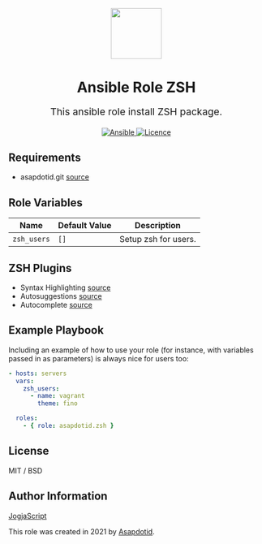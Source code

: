 <p align="center"> <img src="https://user-images.githubusercontent.com/34257858/129839002-15e3f2c7-3f75-46d4-afae-0fd207d7fdde.png" width="100" height="100"></p>

<h1 align="center">
    Ansible Role ZSH
</h1>

<p align="center" style="font-size: 1.2rem;">
    This ansible role install ZSH package.
</p>

<p align="center">

<a href="https://www.ansible.com">
  <img src="https://img.shields.io/badge/Ansible-2.10-green?style=flat&logo=ansible" alt="Ansible">
</a>
<a href="LICENSE.md">
  <img src="https://img.shields.io/badge/License-MIT-blue.svg" alt="Licence">
</a>

## Requirements

- asapdotid.git [source](https://github.com/asapdotid/ansible-role-git.git)

## Role Variables

| Name        | Default Value | Description          |
| ----------- | ------------- | -------------------- |
| `zsh_users` | `[]`          | Setup zsh for users. |

## ZSH Plugins

- Syntax Highlighting [source](https://github.com/zsh-users/zsh-syntax-highlighting.git)
- Autosuggestions [source](https://github.com/zsh-users/zsh-autosuggestions.git)
- Autocomplete [source](https://github.com/marlonrichert/zsh-autocomplete.git)

## Example Playbook

Including an example of how to use your role (for instance, with variables passed in as parameters) is always nice for users too:

```yaml
- hosts: servers
  vars:
    zsh_users:
      - name: vagrant
        theme: fino

  roles:
    - { role: asapdotid.zsh }
```

## License

MIT / BSD

## Author Information

[JogjaScript](https://jogjascript.com)

This role was created in 2021 by [Asapdotid](https://github.com/asapdotid).
